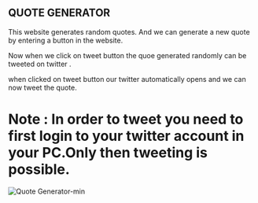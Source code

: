 ## QUOTE GENERATOR
<p> This website generates random quotes. And we can generate a new quote by entering a button in the website.</p>

<p>Now when we click on tweet button the quoe generated randomly can be tweeted on twitter . </p>

when clicked on tweet button our twitter automatically opens and we can now tweet the quote.

# Note : In order to tweet you need to first login to your twitter account in your PC.Only then tweeting is possible.

![Quote Generator-min](https://user-images.githubusercontent.com/84774840/215379593-152d488e-9b19-40ca-82b9-2749939e512a.png)
